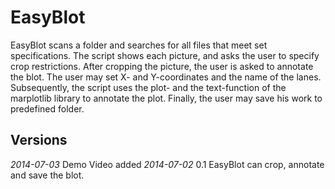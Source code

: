 EasyBlot
========

EasyBlot scans a folder and searches for all files that meet set specifications. The script shows each picture, and asks the user to specify crop restrictions. After cropping the picture, the user is asked to annotate the blot. The user may set X- and Y-coordinates and the name of the lanes. Subsequently, the script uses the plot- and the text-function of the marplotlib library to annotate the plot. Finally, the user may save his work to predefined folder.

## Versions

*2014-07-03* Demo Video added
*2014-07-02* 0.1 EasyBlot can crop, annotate and save the blot.